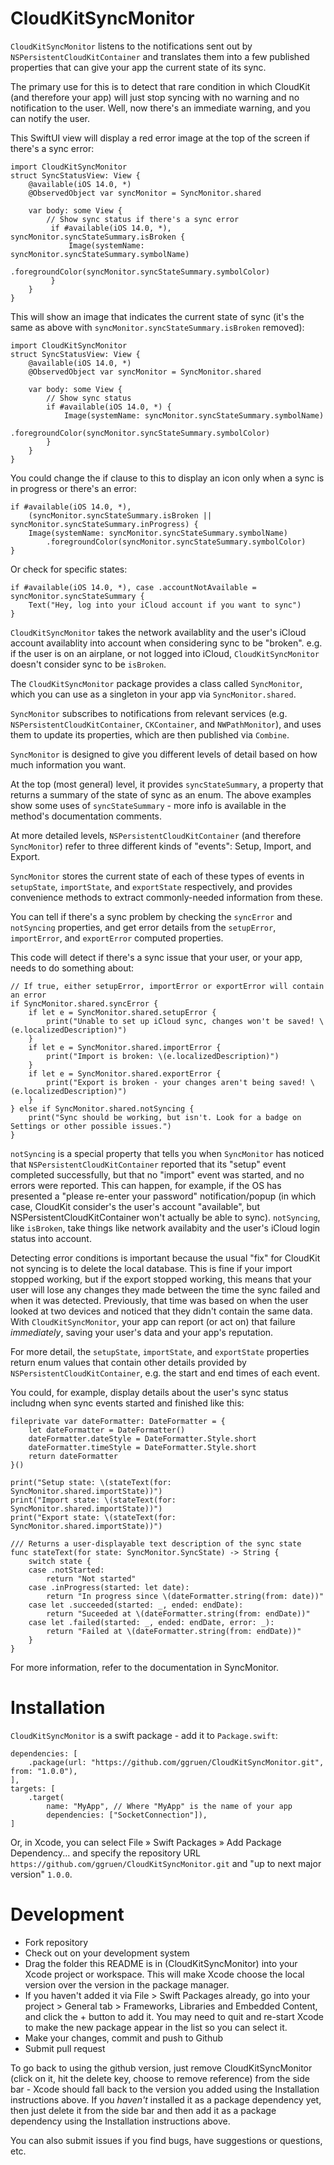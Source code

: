 # CloudKitSyncMonitor

`CloudKitSyncMonitor` listens to the notifications sent out by `NSPersistentCloudKitContainer`
and translates them into a few published properties that can give your app the current state of its sync.

The primary use for this is to detect that rare condition in which CloudKit (and therefore your app) will just stop syncing with no warning and
no notification to the user. Well, now there's an immediate warning, and you can notify the user.

This SwiftUI view will display a red error image at the top of the screen if there's a sync error:

    import CloudKitSyncMonitor
    struct SyncStatusView: View {
        @available(iOS 14.0, *)
        @ObservedObject var syncMonitor = SyncMonitor.shared

        var body: some View {
            // Show sync status if there's a sync error 
             if #available(iOS 14.0, *), syncMonitor.syncStateSummary.isBroken {
                 Image(systemName: syncMonitor.syncStateSummary.symbolName)
                     .foregroundColor(syncMonitor.syncStateSummary.symbolColor)
             }
        }
    }

This will show an image that indicates the current state of sync (it's the same as above with `syncMonitor.syncStateSummary.isBroken`
removed):

    import CloudKitSyncMonitor
    struct SyncStatusView: View {
        @available(iOS 14.0, *)
        @ObservedObject var syncMonitor = SyncMonitor.shared

        var body: some View {
            // Show sync status 
            if #available(iOS 14.0, *) {
                Image(systemName: syncMonitor.syncStateSummary.symbolName)
                    .foregroundColor(syncMonitor.syncStateSummary.symbolColor)
            }
        }
    }

You could change the if clause to this to display an icon only when a sync is in progress or there's an error:

    if #available(iOS 14.0, *),
        (syncMonitor.syncStateSummary.isBroken || syncMonitor.syncStateSummary.inProgress) {
        Image(systemName: syncMonitor.syncStateSummary.symbolName)
            .foregroundColor(syncMonitor.syncStateSummary.symbolColor)
    }

Or check for specific states:

    if #available(iOS 14.0, *), case .accountNotAvailable = syncMonitor.syncStateSummary {
        Text("Hey, log into your iCloud account if you want to sync")
    }

`CloudKitSyncMonitor` takes the network availablity and the user's iCloud account availablity into account when considering sync
to be "broken". e.g. if the user is on an airplane, or not logged into iCloud, `CloudKitSyncMonitor` doesn't consider sync to be `isBroken`.

The `CloudKitSyncMonitor` package provides a class called `SyncMonitor`, which you can use as a singleton in your app via
`SyncMonitor.shared`.

`SyncMonitor` subscribes to notifications from relevant services (e.g. `NSPersistentCloudKitContainer`,
`CKContainer`, and `NWPathMonitor`), and uses them to update its properties, which are then published via `Combine`.

`SyncMonitor` is designed to give you different levels of detail based on how much information you want.

At the top (most general) level, it provides `syncStateSummary`, a property that returns a summary of the state of sync as an enum.
The above examples show some uses of `syncStateSummary` - more info is available in the method's documentation comments.

At more detailed levels, `NSPersistentCloudKitContainer` (and therefore `SyncMonitor`) refer to three different kinds of "events":
Setup, Import, and Export.

`SyncMonitor` stores the current state of each of these types of events in `setupState`, `importState`, and `exportState` respectively,
and provides convenience methods to extract commonly-needed information from these.

You can tell if there's a sync problem by checking the `syncError` and `notSyncing` properties, and get error details from the `setupError`,
`importError`, and `exportError` computed properties.

This code will detect if there's a sync issue that your user, or your app, needs to do something about:

    // If true, either setupError, importError or exportError will contain an error
    if SyncMonitor.shared.syncError {
        if let e = SyncMonitor.shared.setupError {
            print("Unable to set up iCloud sync, changes won't be saved! \(e.localizedDescription)")
        }
        if let e = SyncMonitor.shared.importError {
            print("Import is broken: \(e.localizedDescription)")
        }
        if let e = SyncMonitor.shared.exportError {
            print("Export is broken - your changes aren't being saved! \(e.localizedDescription)")
        }
    } else if SyncMonitor.shared.notSyncing {
        print("Sync should be working, but isn't. Look for a badge on Settings or other possible issues.")
    }

 `notSyncing` is a special property that tells you when `SyncMonitor` has noticed that `NSPersistentCloudKitContainer` reported that
its "setup" event completed successfully, but that no "import" event was started, and no errors were reported. This can happen, for example,
if the OS has presented a "please re-enter your password" notification/popup (in which case, CloudKit consider's the user's account
"available", but NSPersistentCloudKitContainer won't actually be able to sync). `notSyncing`, like `isBroken`, take things like network
availabity and the user's iCloud login status into account.

Detecting error conditions is important because the usual "fix" for CloudKit not syncing is to delete the local database. This
is fine if your import stopped working, but if the export stopped working, this means that your user will lose any changes they made between
the time the sync failed and when it was detected. Previously, that time was based on when the user looked at two devices and noticed that
they didn't contain the same data. With `CloudKitSyncMonitor`, your app can report (or act on) that failure _immediately_, saving your
user's data and your app's reputation.

For more detail, the `setupState`, `importState`, and `exportState` properties return enum values that contain other details provided by
`NSPersistentCloudKitContainer`, e.g. the start and end times of each event.

You could, for example, display details about the user's sync status includng when sync events started and finished like this:

    fileprivate var dateFormatter: DateFormatter = {
        let dateFormatter = DateFormatter()
        dateFormatter.dateStyle = DateFormatter.Style.short
        dateFormatter.timeStyle = DateFormatter.Style.short
        return dateFormatter
    }()

    print("Setup state: \(stateText(for: SyncMonitor.shared.importState))")
    print("Import state: \(stateText(for: SyncMonitor.shared.importState))")
    print("Export state: \(stateText(for: SyncMonitor.shared.importState))")
    
    /// Returns a user-displayable text description of the sync state
    func stateText(for state: SyncMonitor.SyncState) -> String {
        switch state {
        case .notStarted:
            return "Not started"
        case .inProgress(started: let date):
            return "In progress since \(dateFormatter.string(from: date))"
        case let .succeeded(started: _, ended: endDate):
            return "Suceeded at \(dateFormatter.string(from: endDate))"
        case let .failed(started: _, ended: endDate, error: _):
            return "Failed at \(dateFormatter.string(from: endDate))"
        }
    }

For more information, refer to the documentation in SyncMonitor.

# Installation

`CloudKitSyncMonitor` is a swift package - add it to `Package.swift`:

    dependencies: [
        .package(url: "https://github.com/ggruen/CloudKitSyncMonitor.git", from: "1.0.0"),
    ],
    targets: [
        .target(
            name: "MyApp", // Where "MyApp" is the name of your app
            dependencies: ["SocketConnection"]),
    ]

Or, in Xcode, you can select File » Swift Packages » Add Package Dependency... and specify the repository URL
`https://github.com/ggruen/CloudKitSyncMonitor.git` and "up to next major version" `1.0.0`.

# Development

- Fork repository
- Check out on your development system
- Drag the folder this README is in (CloudKitSyncMonitor) into your Xcode project or workspace. This will make Xcode choose the
  local version over the version in the package manager.
- If you haven't added it via File > Swift Packages already, go into your project > General tab > Frameworks, Libraries and Embedded Content,
  and click the + button to add it. You may need to quit and re-start Xcode to make the new package appear in the list so you can select it.
- Make your changes, commit and push to Github
- Submit pull request

To go back to using the github version, just remove CloudKitSyncMonitor (click on it, hit the delete key, choose to remove reference)
from the side bar - Xcode should fall back to the version you added using the Installation instructions above. If you _haven't_ installed
it as a package dependency yet, then just delete it from the side bar and then add it as a package dependency using the Installation
instructions above.

You can also submit issues if you find bugs, have suggestions or questions, etc.

